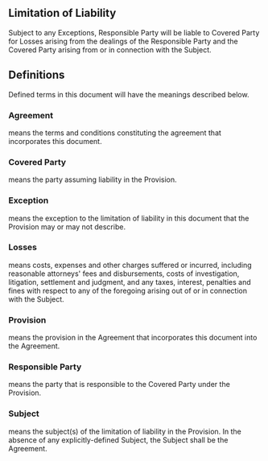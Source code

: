## Limitation of Liability

Subject to any Exceptions, Responsible Party will be liable to Covered Party for Losses arising from the dealings of the Responsible Party and the Covered Party arising from or in connection with the Subject.

## Definitions

Defined terms in this document will have the meanings described below.

### Agreement
means the terms and conditions constituting the agreement that incorporates this document.

### Covered Party
means the party assuming liability in the Provision.

### Exception
means the exception to the limitation of liability in this document that the Provision may or may not describe.

### Losses
means costs, expenses and other charges suffered or incurred, including reasonable attorneys' fees and disbursements, costs of investigation, litigation, settlement and judgment, and any taxes, interest, penalties and fines with respect to any of the foregoing arising out of or in connection with the Subject.

### Provision
means the provision in the Agreement that incorporates this document into the Agreement.

### Responsible Party
means the party that is responsible to the Covered Party under the Provision.

### Subject
means the subject(s) of the limitation of liability in the Provision. In the absence of any explicitly-defined Subject, the Subject shall be the Agreement.